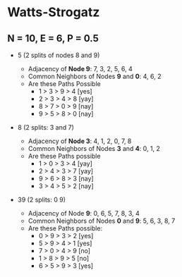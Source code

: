 # Watts-Strogatz

## N = 10, E = 6, P = 0.5

- 5 (2 splits of nodes 8 and 9)
	- Adjacency of **Node 9**: 7, 3, 2, 5, 6, 4
	- Common Neighbors of Nodes **9** and **0**: 4, 6, 2
	- Are these Paths Possible
		- 1 > 3 > 9 > 4 [yes]
		- 2 > 3 > 4 > 8 [yay]
		- 8 > 7 > 0 > 9 [nay]
		- 9 > 5 > 8 > 0 [nay]

- 8 (2 splits: 3 and 7)
	- Adjacency of **Node 3**: 4, 1, 2, 0, 7, 8
	- Common Neighbors of Nodes **3** and **4**: 0, 1, 2
	- Are these Paths possible
		- 1 > 0 > 3 > 4 [yay]
		- 2 > 4 > 3 > 7 [yay]
		- 9 > 6 > 8 > 3 [nay]
		- 3 > 4 > 5 > 2 [nay]

- 39 (2 splits: 0 9)
	- Adjacency of Node **9**: 0, 6, 5, 7, 8, 3, 4
	- Common Neighbors of Nodes **0** and **9**: 5, 6, 3, 8, 7
	- Are these Paths possible:
		- 0 > 9 > 3 > 2 [yes]
		- 5 > 9 > 4 > 1 [yes]
		- 7 > 0 > 4 > 9 [no]
		- 1 > 8 > 9 > 5 [no]
		- 6 > 5 > 9 > 3 [yes]